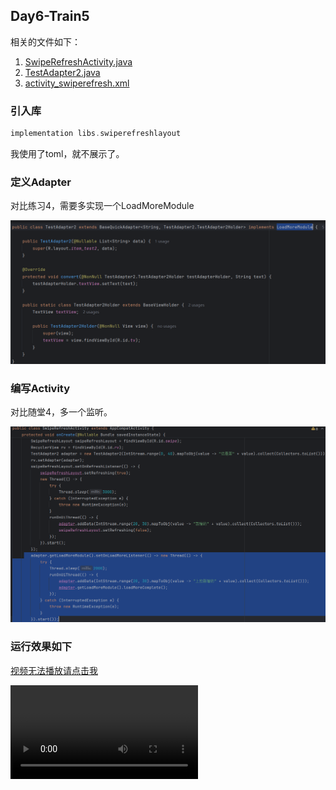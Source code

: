## Day6-Train5

相关的文件如下：
1. [SwipeRefreshActivity.java](app/src/main/java/fan/akua/day6/activities/SwipeRefreshActivity.java)
2. [TestAdapter2.java](app/src/main/java/fan/akua/day6/adapters/TestAdapter2.java)
3. [activity_swiperefresh.xml](app/src/main/res/layout/activity_swiperefresh.xml)

### 引入库

```gradle
implementation libs.swiperefreshlayout
```

我使用了toml，就不展示了。

### 定义Adapter

对比练习4，需要多实现一个LoadMoreModule

![Adapter](vx_images/95044271344365.png)

### 编写Activity

对比随堂4，多一个监听。

![Activity](vx_images/260552763696274.png)

### 运行效果如下

[视频无法播放请点击我](vx_images/Screen_recording_20240824_160402.mp4)

<div>
    <video src="vx_images/Screen_recording_20240824_160402.mp4"></video>
</div>
